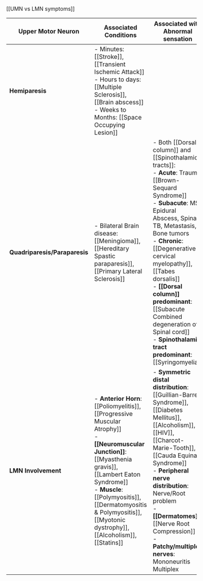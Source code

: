 [[UMN vs LMN symptoms]]

| **Upper Motor Neuron**        | **Associated Conditions**                                                                                                                                                                                                                                                                            | Associated with Abnormal sensation                                                                                                                                                                                                                                                                                                                                                                                                            |
| ----------------------------- | ---------------------------------------------------------------------------------------------------------------------------------------------------------------------------------------------------------------------------------------------------------------------------------------------------- | --------------------------------------------------------------------------------------------------------------------------------------------------------------------------------------------------------------------------------------------------------------------------------------------------------------------------------------------------------------------------------------------------------------------------------------------- |
| **Hemiparesis**               | - Minutes: [[Stroke]], [[Transient Ischemic Attack]]<br>- Hours to days: [[Multiple Sclerosis]], [[Brain abscess]]<br>- Weeks to Months: [[Space Occupying Lesion]]                                                                                                                                  |                                                                                                                                                                                                                                                                                                                                                                                                                                               |
| **Quadriparesis/Paraparesis** | - Bilateral Brain disease: [[Meningioma]], [[Hereditary Spastic paraparesis]], [[Primary Lateral Sclerosis]]<br>                                                                                                                                                                                     | - Both [[Dorsal column]] and [[Spinothalamic tracts]]:<br>      - **Acute**: Trauma: [[Brown-Sequard Syndrome]]<br>      - **Subacute**: MS, Epidural Abscess, Spinal TB, Metastasis, Bone tumors<br>      - **Chronic**: [[Degenerative cervical myelopathy]], [[Tabes dorsalis]]<br>  - **[[Dorsal column]] predominant**: [[Subacute Combined degeneration of Spinal cord]]<br>   - **Spinothalamic tract predominant**: [[Syringomyelia]] |
| **LMN Involvement**           | - **Anterior Horn**: [[Poliomyelitis]], [[Progressive Muscular Atrophy]]<br>   - **[[Neuromuscular Junction]]**: [[Myasthenia gravis]], [[Lambert Eaton Syndrome]]<br>   - **Muscle**: [[Polymyositis]], [[Dermatomyositis & Polymyositis]], [[Myotonic dystrophy]], [[Alcoholism]], [[Statins]]<br> | - **Symmetric distal distribution**: [[Guillian-Barre Syndrome]], [[Diabetes Mellitus]], [[Alcoholism]], [[HIV]], [[Charcot-Marie-Tooth]], [[Cauda Equina Syndrome]] <br>    - **Peripheral nerve distribution**: Nerve/Root problem <br>    - **[[Dermatomes]]**: [[Nerve Root Compression]] <br>    - **Patchy/multiple nerves**: Mononeuritis Multiplex                                                                                    |
